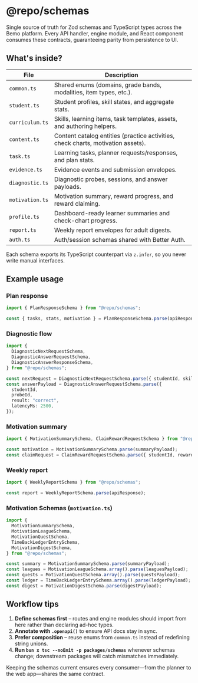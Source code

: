 # @repo/schemas

Single source of truth for Zod schemas and TypeScript types across the Bemo platform. Every API handler, engine module, and React component consumes these contracts, guaranteeing parity from persistence to UI.

## What's inside?

| File | Description |
| ---- | ----------- |
| `common.ts` | Shared enums (domains, grade bands, modalities, item types, etc.). |
| `student.ts` | Student profiles, skill states, and aggregate stats. |
| `curriculum.ts` | Skills, learning items, task templates, assets, and authoring helpers. |
| `content.ts` | Content catalog entities (practice activities, check charts, motivation assets). |
| `task.ts` | Learning tasks, planner requests/responses, and plan stats. |
| `evidence.ts` | Evidence events and submission envelopes. |
| `diagnostic.ts` | Diagnostic probes, sessions, and answer payloads. |
| `motivation.ts` | Motivation summary, reward progress, and reward claiming. |
| `profile.ts` | Dashboard-ready learner summaries and check-chart progress. |
| `report.ts` | Weekly report envelopes for adult digests. |
| `auth.ts` | Auth/session schemas shared with Better Auth. |

Each schema exports its TypeScript counterpart via `z.infer`, so you never write manual interfaces.

## Example usage

### Plan response
```ts
import { PlanResponseSchema } from "@repo/schemas";

const { tasks, stats, motivation } = PlanResponseSchema.parse(apiResponse);
```

### Diagnostic flow
```ts
import {
  DiagnosticNextRequestSchema,
  DiagnosticAnswerRequestSchema,
  DiagnosticAnswerResponseSchema,
} from "@repo/schemas";

const nextRequest = DiagnosticNextRequestSchema.parse({ studentId, skillId });
const answerPayload = DiagnosticAnswerRequestSchema.parse({
  studentId,
  probeId,
  result: "correct",
  latencyMs: 2500,
});
```

### Motivation summary
```ts
import { MotivationSummarySchema, ClaimRewardRequestSchema } from "@repo/schemas";

const motivation = MotivationSummarySchema.parse(summaryPayload);
const claimRequest = ClaimRewardRequestSchema.parse({ studentId, rewardId });
```

### Weekly report
```ts
import { WeeklyReportSchema } from "@repo/schemas";

const report = WeeklyReportSchema.parse(apiResponse);
```

### Motivation Schemas (`motivation.ts`)

```typescript
import {
  MotivationSummarySchema,
  MotivationLeagueSchema,
  MotivationQuestSchema,
  TimeBackLedgerEntrySchema,
  MotivationDigestSchema,
} from "@repo/schemas";

const summary = MotivationSummarySchema.parse(summaryPayload);
const leagues = MotivationLeagueSchema.array().parse(leaguesPayload);
const quests = MotivationQuestSchema.array().parse(questsPayload);
const ledger = TimeBackLedgerEntrySchema.array().parse(ledgerPayload);
const digest = MotivationDigestSchema.parse(digestPayload);
```

## Workflow tips

1. **Define schemas first** – routes and engine modules should import from here rather than declaring ad-hoc types.
2. **Annotate with `.openapi()`** to ensure API docs stay in sync.
3. **Prefer composition** – reuse enums from `common.ts` instead of redefining string unions.
4. **Run `bun x tsc --noEmit -p packages/schemas`** whenever schemas change; downstream packages will catch mismatches immediately.

Keeping the schemas current ensures every consumer—from the planner to the web app—shares the same contract.
